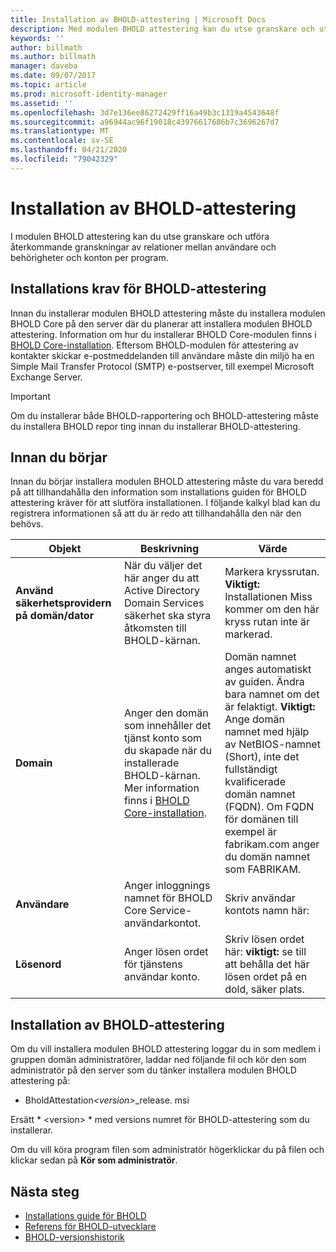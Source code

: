 ```yaml
---
title: Installation av BHOLD-attestering | Microsoft Docs
description: Med modulen BHOLD attestering kan du utse granskare och utföra granskningar
keywords: ''
author: billmath
ms.author: billmath
manager: daveba
ms.date: 09/07/2017
ms.topic: article
ms.prod: microsoft-identity-manager
ms.assetid: ''
ms.openlocfilehash: 3d7e136ee86272429ff16a49b3c1319a4543648f
ms.sourcegitcommit: a96944ac96f19018c43976617686b7c3696267d7
ms.translationtype: MT
ms.contentlocale: sv-SE
ms.lasthandoff: 04/21/2020
ms.locfileid: "79042329"
---
```

# <a name="bhold-attestation-installation"></a>Installation av BHOLD-attestering

I modulen BHOLD attestering kan du utse granskare och utföra återkommande granskningar av relationer mellan användare och behörigheter och konton per program.

## <a name="bhold-attestation-installation-requirements"></a>Installations krav för BHOLD-attestering

Innan du installerar modulen BHOLD attestering måste du installera modulen BHOLD Core på den server där du planerar att installera modulen BHOLD attestering. Information om hur du installerar BHOLD Core-modulen finns i [BHOLD Core-installation](https://technet.microsoft.com/library/jj134095(v=ws.10).aspx). Eftersom BHOLD-modulen för attestering av kontakter skickar e-postmeddelanden till användare måste din miljö ha en Simple Mail Transfer Protocol (SMTP) e-postserver, till exempel Microsoft Exchange Server.

> [!IMPORTANT]
> Om du installerar både BHOLD-rapportering och BHOLD-attestering måste du installera BHOLD repor ting innan du installerar BHOLD-attestering.

## <a name="before-you-begin"></a>Innan du börjar

Innan du börjar installera modulen BHOLD attestering måste du vara beredd på att tillhandahålla den information som installations guiden för BHOLD attestering kräver för att slutföra installationen. I följande kalkyl blad kan du registrera informationen så att du är redo att tillhandahålla den när den behövs.

| **Objekt**                                    | **Beskrivning**                                                                                                                                                                                                           | **Värde**                                                                                                                                                                                                                                                                                                            |
|---------------------------------------------|---------------------------------------------------------------------------------------------------------------------------------------------------------------------------------------------------------------------------|----------------------------------------------------------------------------------------------------------------------------------------------------------------------------------------------------------------------------------------------------------------------------------------------------------------------|
| **Använd säkerhetsprovidern på domän/dator** | När du väljer det här anger du att Active Directory Domain Services säkerhet ska styra åtkomsten till BHOLD-kärnan.                                                                                                                | Markera kryssrutan. **Viktigt:** Installationen Miss kommer om den här kryss rutan inte är markerad.                                                                                                                                                                                                                   |
| **Domain**                                  | Anger den domän som innehåller det tjänst konto som du skapade när du installerade BHOLD-kärnan. Mer information finns i [BHOLD Core-installation](https://technet.microsoft.com/library/jj134095(v=ws.10).aspx). | Domän namnet anges automatiskt av guiden. Ändra bara namnet om det är felaktigt. **Viktigt:** Ange domän namnet med hjälp av NetBIOS-namnet (Short), inte det fullständigt kvalificerade domän namnet (FQDN). Om FQDN för domänen till exempel är fabrikam.com anger du domän namnet som FABRIKAM. |
| **Användare**                                    | Anger inloggnings namnet för BHOLD Core Service-användarkontot.                                                                                                                                                          | Skriv användar kontots namn här:                                                                                                                                                                                                                                                                                    |
| **Lösenord**                                | Anger lösen ordet för tjänstens användar konto.                                                                                                                                                                       | Skriv lösen ordet här: **viktigt:** se till att behålla det här lösen ordet på en dold, säker plats.                                                                                                                                                                                                                  |

## <a name="bhold-attestation-installation"></a>Installation av BHOLD-attestering

Om du vill installera modulen BHOLD attestering loggar du in som medlem i gruppen domän administratörer, laddar ned följande fil och kör den som administratör på den server som du tänker installera modulen BHOLD attestering på:

- BholdAttestation<em>\<version\></em>\_release. msi

Ersätt * \<version\> * med versions numret för BHOLD-attestering som du installerar.

Om du vill köra program filen som administratör högerklickar du på filen och klickar sedan på **Kör som administratör**.

## <a name="next-steps"></a>Nästa steg

- [Installations guide för BHOLD](bhold-installation-guide.md)
- [Referens för BHOLD-utvecklare](../reference/mim2016-bhold-developer-reference.md)
- [BHOLD-versionshistorik](../reference/version-bhold-history.md)
